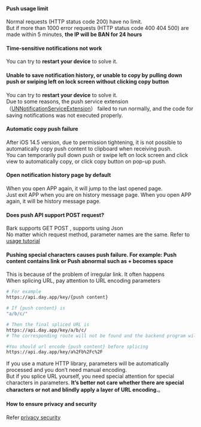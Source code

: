 #### Push usage limit <!-- {docsify-ignore-all} -->
Normal requests (HTTP status code 200) have no limit.<br>
But if more than 1000 error requests (HTTP status code 400 404 500) are made within 5 minutes, <b>the IP will be BAN for 24 hours</b> 

#### Time-sensitive notifications not work
You can try to <b>restart your device</b> to solve it.

#### Unable to save notification history, or unable to copy by pulling down push or swiping left on lock screen without clicking copy button
You can try to <b>restart your device</b> to solve it.<br />
Due to some reasons, the push service extension （[UNNotificationServiceExtension](https://developer.apple.com/documentation/usernotifications/unnotificationserviceextension)） failed to run normally, and the code for saving notifications was not executed properly.

#### Automatic copy push failure 
After iOS 14.5 version, due to permission tightening, it is not possible to automatically copy push content to clipboard when receiving push. <br/>
You can temporarily pull down push or swipe left on lock screen and click view to automatically copy, or click copy button on pop-up push.

#### Open notification history page by default
When you open APP again, it will jump to the last opened page.<br />
Just exit APP when you are on history message page. When you open APP again, it will be history message page.

#### Does push API support POST request?
Bark supports GET POST , supports using Json <br>
No matter which request method, parameter names are the same. Refer to [usage tutorial](/tutorial)

#### Pushing special characters causes push failure. For example: Push content contains link or Push abnormal such as + becomes space 
This is because of the problem of irregular link. It often happens<br>
When splicing URL, pay attention to URL encoding parameters

```sh
# For example
https://api.day.app/key/{push content}

# If {push content} is
"a/b/c/"

# Then the final spliced URL is
https://api.day.app/key/a/b/c/
# The corresponding route will not be found and the backend program will return 404

#You should url encode {push content} before splicing
https://api.day.app/key/a%2Fb%2Fc%2F
```
 If you use a mature HTTP library, parameters will be automatically processed and you don’t need manual encoding. <br>
But if you splice URL yourself, you need special attention for special characters in parameters. **It’s better not care whether there are special characters or not and blindly apply a layer of URL encoding.**。

#### How to ensure privacy and security
Refer [privacy security](/en-us/privacy)
